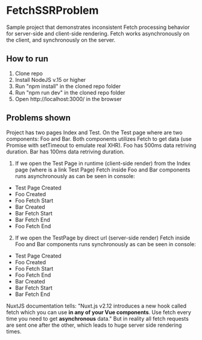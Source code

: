 # FetchSSRProblem
Sample project that demonstrates inconsistent Fetch processing behavior for server-side and client-side rendering. Fetch works asynchronously on the client, and synchronously on the server. 


## How to run

1. Clone repo
2. Install NodeJS v.15 or higher
3. Run "npm install" in the cloned repo folder
4. Run "npm run dev" in the cloned repo folder
5. Open http://localhost:3000/ in the browser


## Problems shown

Project has two pages Index and Test. On the Test page where are two components: Foo and Bar. Both components utilizes Fetch to get data (use Promise with setTimeout to emulate real XHR). Foo has 500ms data retriving duration. Bar has 100ms data retriving duration.

1. If we open the Test Page in runtime (client-side render) from the Index page (where is a link Test Page) Fetch inside Foo and Bar components runs asynchronously as can be seen in console:
* Test Page Created
* Foo Created
* Foo Fetch Start
* Bar Created
* Bar Fetch Start
* Bar Fetch End
* Foo Fetch End

2. If we open the TestPage by direct url (server-side render) Fetch inside Foo and Bar components runs synchronously as can be seen in console:
* Test Page Created
* Foo Created
* Foo Fetch Start
* Foo Fetch End
* Bar Created
* Bar Fetch Start
* Bar Fetch End

NuxtJS documentation tells: "Nuxt.js v2.12 introduces a new hook called fetch which you can use **in any of your Vue components**. Use fetch every time you need to get **asynchronous** data."
But in reality all fetch requests are sent one after the other, which leads to huge server side rendering times.
